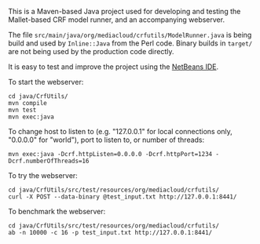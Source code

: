 This is a Maven-based Java project used for developing and testing the
Mallet-based CRF model runner, and an accompanying webserver.

The file `src/main/java/org/mediacloud/crfutils/ModelRunner.java` is being
build and used by `Inline::Java` from the Perl code. Binary builds in `target/`
are not being used by the production code directly.

It is easy to test and improve the project using the
[NetBeans IDE](https://netbeans.org).

To start the webserver:

    cd java/CrfUtils/
    mvn compile
    mvn test
    mvn exec:java

To change host to listen to (e.g. "127.0.0.1" for local connections only,
"0.0.0.0" for "world"), port to listen to, or number of threads:

    mvn exec:java -Dcrf.httpListen=0.0.0.0 -Dcrf.httpPort=1234 -Dcrf.numberOfThreads=16

To try the webserver:

    cd java/CrfUtils/src/test/resources/org/mediacloud/crfutils/
    curl -X POST --data-binary @test_input.txt http://127.0.0.1:8441/

To benchmark the webserver:

    cd java/CrfUtils/src/test/resources/org/mediacloud/crfutils/
    ab -n 10000 -c 16 -p test_input.txt http://127.0.0.1:8441/
